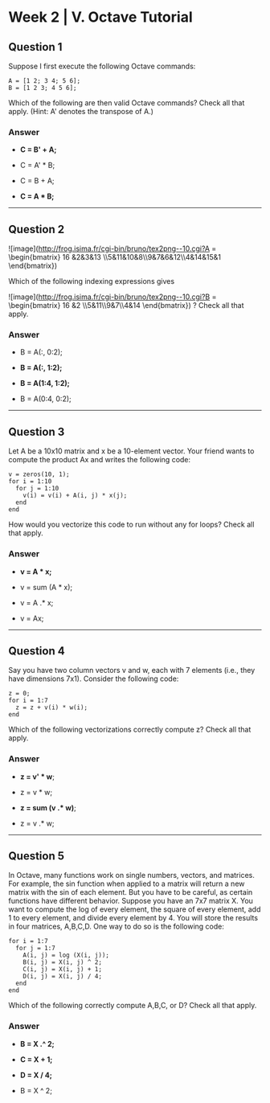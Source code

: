 # Week 2 | V. Octave Tutorial

## Question 1


Suppose I first execute the following Octave commands:

	A = [1 2; 3 4; 5 6];
	B = [1 2 3; 4 5 6];

Which of the following are then valid Octave commands? Check all that apply. (Hint: A' denotes the transpose of A.)

### Answer

* **C = B' + A;**
 
* C = A' * B;
 
* C = B + A;
 
* **C = A * B;**


---

## Question 2
![image](http://frog.isima.fr/cgi-bin/bruno/tex2png--10.cgi?A = \begin{bmatrix}  16 &2&3&13 \\\\5&11&10&8\\\\9&7&6&12\\\\4&14&15&1 \end{bmatrix})

Which of the following indexing expressions gives

![image](http://frog.isima.fr/cgi-bin/bruno/tex2png--10.cgi?B = \begin{bmatrix}  16 &2 \\\\5&11\\\\9&7\\\\4&14 \end{bmatrix})
? Check all that apply.

### Answer

* B = A(:, 0:2);
 
* **B = A(:, 1:2);**
 
* **B = A(1:4, 1:2);**
 
* B = A(0:4, 0:2);

---

## Question 3
Let A be a 10x10 matrix and x be a 10-element vector. Your friend wants to compute the product Ax and writes the following code:

	v = zeros(10, 1);
	for i = 1:10
	  for j = 1:10 
	    v(i) = v(i) + A(i, j) * x(j);
	  end
	end
	
	
How would you vectorize this code to run without any for loops? Check all that apply.

### Answer

* **v = A * x;**
 
* v = sum (A * x);
 
* v = A .* x;
 
* v = Ax;


---

## Question 4
Say you have two column vectors v and w, each with 7 elements (i.e., they have dimensions 7x1). Consider the following code:

	z = 0;
	for i = 1:7
	  z = z + v(i) * w(i);
	end

Which of the following vectorizations correctly compute z? Check all that apply.

### Answer

* **z = v' * w**;
 
* z = v * w;
 
*  <b>z = sum (v .* w)</b>;  
 
* z = v .* w;


---

## Question 5
In Octave, many functions work on single numbers, vectors, and matrices. For example, the sin function when applied to a matrix will return a new matrix with the sin of each element. But you have to be careful, as certain functions have different behavior. Suppose you have an 7x7 matrix X. You want to compute the log of every element, the square of every element, add 1 to every element, and divide every element by 4. You will store the results in four matrices, A,B,C,D. One way to do so is the following code:

	for i = 1:7
	  for j = 1:7
    	A(i, j) = log (X(i, j));
	    B(i, j) = X(i, j) ^ 2;
    	C(i, j) = X(i, j) + 1;
	    D(i, j) = X(i, j) / 4;
	  end
	end
	
Which of the following correctly compute A,B,C, or D? Check all that apply.

### Answer

* **B = X .^ 2;**
 
* **C = X + 1;**
 
* **D = X / 4;**
 
* B = X ^ 2;
